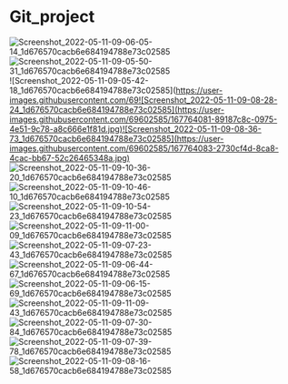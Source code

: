 ﻿# Git_project
![Screenshot_2022-05-11-09-06-05-14_1d676570cacb6e684194788e73c02585](https://user-images.githubusercontent.com/69602585/167764063-28ff71d1-07f7-4e25-8135-d0b06650609b.jpg)
![Screenshot_2022-05-11-09-05-50-31_1d676570cacb6e684194788e73c02585](https://user-images.githubusercontent.com/69602585/167764070-bedab66c-8e1f-4c5d-aabf-2595384e4a60.jpg)
![Screenshot_2022-05-11-09-05-42-18_1d676570cacb6e684194788e73c02585](https://user-images.githubusercontent.com/69![Screenshot_2022-05-11-09-08-28-24_1d676570cacb6e684194788e73c02585](https://user-images.githubusercontent.com/69602585/167764081-89187c8c-0975-4e51-9c78-a8c666e1f81d.jpg)![Screenshot_2022-05-11-09-08-36-73_1d676570cacb6e684194788e73c02585](https://user-images.githubusercontent.com/69602585/167764083-2730cf4d-8ca8-4cac-bb67-52c26465348a.jpg)
![Screenshot_2022-05-11-09-10-36-20_1d676570cacb6e684194788e73c02585](https://user-images.githubusercontent.com/69602585/167764087-3de88a43-1173-4aff-be88-3d4ba0b1c52c.jpg)
![Screenshot_2022-05-11-09-10-46-10_1d676570cacb6e684194788e73c02585](https://user-images.githubusercontent.com/69602585/167764088-632b7251-95cf-4d52-b3c5-e111855d7294.jpg)
![Screenshot_2022-05-11-09-10-54-23_1d676570cacb6e684194788e73c02585](https://user-images.githubusercontent.com/69602585/167764090-dc63278b-a1da-48cf-8261-066d2b3a5dc3.jpg)
![Screenshot_2022-05-11-09-11-00-09_1d676570cacb6e684194788e73c02585](https://user-images.githubusercontent.com/69602585/167764091-770b2ec1-64f5-40d6-ba5d-37f747ee4a36.jpg)
![Screenshot_2022-05-11-09-07-23-43_1d676570cacb6e684194788e73c02585](https://user-images.githubusercontent.com/69602585/167764094-7159bcf2-bd2f-4599-b0fb-de61501c4709.jpg)
![Screenshot_2022-05-11-09-06-44-67_1d676570cacb6e684194788e73c02585](https://user-images.githubusercontent.com/69602585/167764095-68503e24-6a53-44ec-80d7-9d8bd24dea2d.jpg)
![Screenshot_2022-05-11-09-06-15-69_1d676570cacb6e684194788e73c02585](https://user-images.githubusercontent.com/69602585/167764097-02da744b-8c08-487c-a2c7-35580dba07dc.jpg)
![Screenshot_2022-05-11-09-11-09-43_1d676570cacb6e684194788e73c02585](https://user-images.githubusercontent.com/69602585/167764073-2db6ca4a-2daa-4ed2-b551-3ce1b79fa5ce.jpg)
![Screenshot_2022-05-11-09-07-30-84_1d676570cacb6e684194788e73c02585](https://user-images.githubusercontent.com/69602585/167764075-b0691aa9-5728-49d2-a43a-def248752250.jpg)
![Screenshot_2022-05-11-09-07-39-78_1d676570cacb6e684194788e73c02585](https://user-images.githubusercontent.com/69602585/167764077-6642119f-ad91-4adc-85dd-1ab192e7db7d.jpg)
![Screenshot_2022-05-11-09-08-16-58_1d676570cacb6e684194788e73c02585](https://user-images.githubusercontent.com/69602585/167764079-d5f96a2f-91f3-4068-beb9-7c7f0cebbc6d.jpg)
